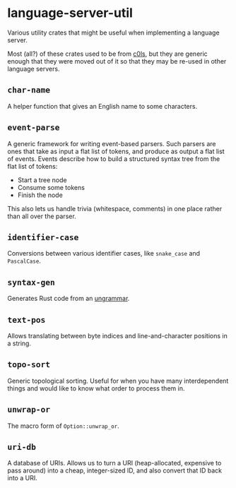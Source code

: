 # language-server-util

Various utility crates that might be useful when implementing a language server.

Most (all?) of these crates used to be from [c0ls][], but they are generic
enough that they were moved out of it so that they may be re-used in other
language servers.

## `char-name`

A helper function that gives an English name to some characters.

## `event-parse`

A generic framework for writing event-based parsers. Such parsers are ones that
take as input a flat list of tokens, and produce as output a flat list of
events. Events describe how to build a structured syntax tree from the flat list
of tokens:

- Start a tree node
- Consume some tokens
- Finish the node

This also lets us handle trivia (whitespace, comments) in one place rather than
all over the parser.

## `identifier-case`

Conversions between various identifier cases, like `snake_case` and
`PascalCase`.

## `syntax-gen`

Generates Rust code from an [ungrammar][].

## `text-pos`

Allows translating between byte indices and line-and-character positions in a
string.

## `topo-sort`

Generic topological sorting. Useful for when you have many interdependent things
and would like to know what order to process them in.

## `unwrap-or`

The macro form of `Option::unwrap_or`.

## `uri-db`

A database of URIs. Allows us to turn a URI (heap-allocated, expensive to pass
around) into a cheap, integer-sized ID, and also convert that ID back into a
URI.

[c0ls]: https://github.com/azdavis/c0ls
[ungrammar]: https://github.com/rust-analyzer/ungrammar
